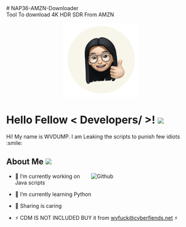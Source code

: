 
 <div size='20px'> # NAP36-AMZN-Downloader
</div>

 <div size='20px'> Tool To download 4K HDR SDR From AMZN
</div>

<p align="center">
    <img width="200" src="https://github.com/Kathryn-Jie/Kathryn-Jie/blob/main/kathryn.png">
</p>

<h1> Hello Fellow < Developers/ >! <img src = "https://raw.githubusercontent.com/MartinHeinz/MartinHeinz/master/wave.gif" width = 30px> </h1>
<p align='center'>
</p>



<div size='20px'> Hi! My name is WVDUMP. I am Leaking the scripts to punish few idiots :smile: 
</div>

<h2> About Me <img src = "https://media0.giphy.com/media/KDDpcKigbfFpnejZs6/giphy.gif?cid=ecf05e47oy6f4zjs8g1qoiystc56cu7r9tb8a1fe76e05oty&rid=giphy.gif" width = 100px></h2>

<img width="55%" align="right" alt="Github" src="https://raw.githubusercontent.com/onimur/.github/master/.resources/git-header.svg" />

- 🔭 I’m currently working on  Java scripts
  
- 🌱 I’m currently learning Python
  
- 👯 Sharing is caring
  

- ⚡ CDM IS NOT INCLUDED BUY it from wvfuck@cyberfiends.net ⚡ 

  
<br>
<br>
  <br>
  
